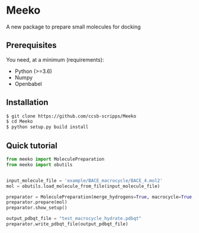 # Meeko
A new package to prepare small molecules for docking

## Prerequisites

You need, at a minimum (requirements):
* Python (>=3.6)
* Numpy
* Openbabel

## Installation

```bash
$ git clone https://github.com/ccsb-scripps/Meeko
$ cd Meeko
$ python setup.py build install
```

## Quick tutorial

```python
from meeko import MoleculePreparation
from meeko import obutils


input_molecule_file = 'example/BACE_macrocycle/BACE_4.mol2'
mol = obutils.load_molecule_from_file(input_molecule_file)

preparator = MoleculePreparation(merge_hydrogens=True, macrocycle=True, hydrate=True, amide_rigid=True)
preparator.prepare(mol)
preparator.show_setup()

output_pdbqt_file = "test_macrocycle_hydrate.pdbqt"
preparator.write_pdbqt_file(output_pdbqt_file)
```
